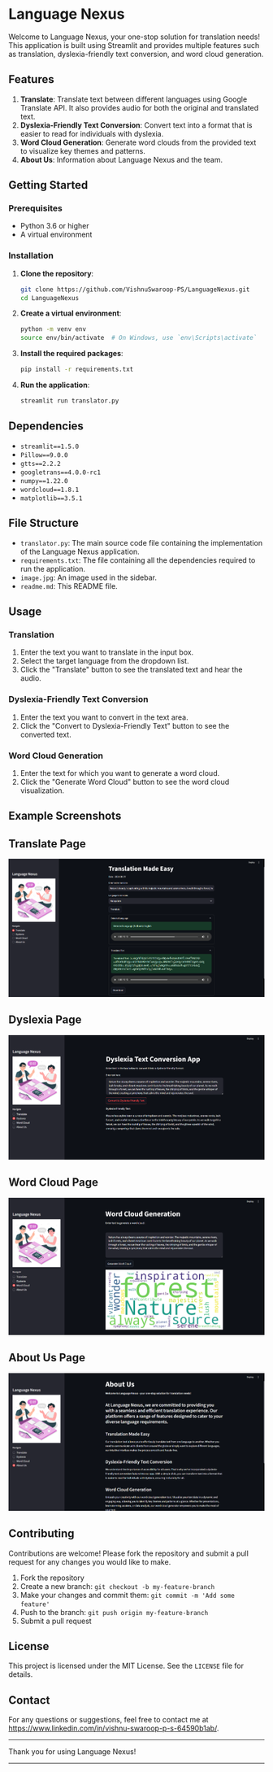 # Language Nexus

Welcome to Language Nexus, your one-stop solution for translation needs! This application is built using Streamlit and provides multiple features such as translation, dyslexia-friendly text conversion, and word cloud generation.

## Features

1. **Translate**: Translate text between different languages using Google Translate API. It also provides audio for both the original and translated text.
2. **Dyslexia-Friendly Text Conversion**: Convert text into a format that is easier to read for individuals with dyslexia.
3. **Word Cloud Generation**: Generate word clouds from the provided text to visualize key themes and patterns.
4. **About Us**: Information about Language Nexus and the team.

## Getting Started

### Prerequisites

- Python 3.6 or higher
- A virtual environment

### Installation

1. **Clone the repository**:
    ```sh
    git clone https://github.com/VishnuSwaroop-PS/LanguageNexus.git
    cd LanguageNexus
    ```

2. **Create a virtual environment**:
    ```sh
    python -m venv env
    source env/bin/activate  # On Windows, use `env\Scripts\activate`
    ```

3. **Install the required packages**:
    ```sh
    pip install -r requirements.txt
    ```

4. **Run the application**:
    ```sh
    streamlit run translator.py
    ```

## Dependencies

- `streamlit==1.5.0`
- `Pillow==9.0.0`
- `gtts==2.2.2`
- `googletrans==4.0.0-rc1`
- `numpy==1.22.0`
- `wordcloud==1.8.1`
- `matplotlib==3.5.1`

## File Structure

- `translator.py`: The main source code file containing the implementation of the Language Nexus application.
- `requirements.txt`: The file containing all the dependencies required to run the application.
- `image.jpg`: An image used in the sidebar.
- `readme.md`: This README file.

## Usage

### Translation

1. Enter the text you want to translate in the input box.
2. Select the target language from the dropdown list.
3. Click the "Translate" button to see the translated text and hear the audio.

### Dyslexia-Friendly Text Conversion

1. Enter the text you want to convert in the text area.
2. Click the "Convert to Dyslexia-Friendly Text" button to see the converted text.

### Word Cloud Generation

1. Enter the text for which you want to generate a word cloud.
2. Click the "Generate Word Cloud" button to see the word cloud visualization.

## Example Screenshots

## Translate Page
![Translate Page](images/Translate.png)

## Dyslexia Page
![Dyslexia Page](images/Dyslexia.png)

## Word Cloud Page
![Word Cloud Page](images/WordCloud.png)

## About Us Page
![About Us Page](images/AboutUs.png)

## Contributing

Contributions are welcome! Please fork the repository and submit a pull request for any changes you would like to make.

1. Fork the repository
2. Create a new branch: `git checkout -b my-feature-branch`
3. Make your changes and commit them: `git commit -m 'Add some feature'`
4. Push to the branch: `git push origin my-feature-branch`
5. Submit a pull request

## License

This project is licensed under the MIT License. See the `LICENSE` file for details.

## Contact

For any questions or suggestions, feel free to contact me at https://www.linkedin.com/in/vishnu-swaroop-p-s-64590b1ab/.

---

Thank you for using Language Nexus!

---

